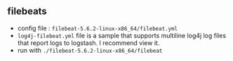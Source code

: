 ## filebeats
* config file : `filebeat-5.6.2-linux-x86_64/filebeat.yml`
* `log4j-filebeat.yml` file is a sample that supports multiline log4j log files that report logs to logstash. I recommend view it.
* run with `./filebeat-5.6.2-linux-x86_64/filebeat`
